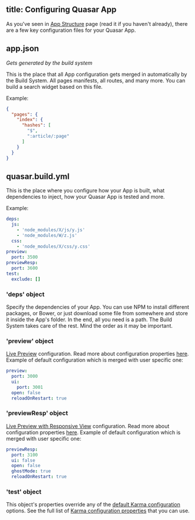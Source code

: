 title: Configuring Quasar App
---
As you've seen in [App Structure](/guide/quasar-app-structure.html) page (read it if you haven't already), there are a few key configuration files for your Quasar App.

## app.json
*Gets generated by the build system*

This is the place that all App configuration gets merged in automatically by the Build System. All pages manifests, all routes, and many more. You can build a search widget based on this file.

Example:
``` json
{
  "pages": {
    "index": {
      "hashes": [
        "$",
        ":article/:page"
      ]
    }
  }
}
```

## quasar.build.yml
This is the place where you configure how your App is built, what dependencies to inject, how your Quasar App is tested and more.

Example:
``` yml
deps:
  js:
    - 'node_modules/X/js/y.js'
    - 'node_modules/W/z.js'
  css:
    - 'node_modules/X/css/y.css'
preview:
  port: 3500
previewResp:
  port: 3600
test:
  exclude: []
```

### 'deps' object
Specify the dependencies of your App. You can use NPM to install different packages, or Bower, or just download some file from somewhere and store it inside the App's folder. In the end, all you need is a path. The Build System takes care of the rest. Mind the order as it may be important.

### 'preview' object
[Live Preview](/guide/cli-commands.html#Live_Preview) configuration. Read more about configuration properties  [here](http://www.browsersync.io/docs/options/). Example of default configuration which is merged with user specific one:
``` yml
preview:
  port: 3000
  ui:
    port: 3001
  open: false
  reloadOnRestart: true
```

### 'previewResp' object
[Live Preview with Responsive View](/guide/cli-commands.html#Responsive_View) configuration. Read more about configuration properties [here](http://www.browsersync.io/docs/options/). Example of default configuration which is merged with user specific one:
``` yml
previewResp:
  port: 3100
  ui: false
  open: false
  ghostMode: true
  reloadOnRestart: true
```

### 'test' object
This object's properties override any of the <a href="https://github.com/rstoenescu/quasar-cli/blob/master/lib/gulp/gulp-config.js#L14-L103" target="_blank">default Karma configuration</a> options.
See the full list of <a href="http://karma-runner.github.io/0.8/config/configuration-file.html" target="_blank">Karma configuration properties</a> that you can use.

